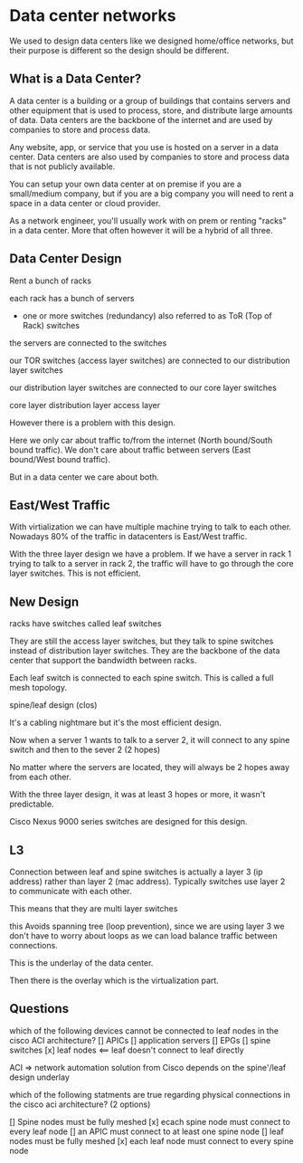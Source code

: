 # Data center networks

We used to design data centers like we designed home/office networks, but their purpose is different so the design should be different.

## What is a Data Center?

A data center is a building or a group of buildings that contains servers and other equipment that is used to process, store, and distribute large amounts of data. Data centers are the backbone of the internet and are used by companies to store and process data.

Any website, app, or service that you use is hosted on a server in a data center. Data centers are also used by companies to store and process data that is not publicly available.

You can setup your own data center at on premise if you are a small/medium company, but if you are a big company you will need to rent a space in a data center or cloud provider.

As a network engineer, you'll usually work with on prem or renting "racks" in a data center. More that often however it will be a hybrid of all three.

## Data Center Design

Rent a bunch of racks

each rack has a bunch of servers

- one or more switches (redundancy) also referred to as ToR (Top of Rack) switches

the servers are connected to the switches

our TOR switches (access layer switches) are connected to our distribution layer switches

our distribution layer switches are connected to our core layer switches

core layer
distribution layer
access layer

However there is a problem with this design.

Here we only car about traffic to/from the internet (North bound/South bound traffic). We don't care about traffic between servers (East bound/West bound traffic).

But in a data center we care about both.

## East/West Traffic

With virtialization we can have multiple machine trying to talk to each other. Nowadays 80% of the traffic in datacenters is East/West traffic.

With the three layer design we have a problem. If we have a server in rack 1 trying to talk to a server in rack 2, the traffic will have to go through the core layer switches. This is not efficient.

## New Design

racks have switches called leaf switches

They are still the access layer switches, but they talk to spine switches instead of distribution layer switches. They are the backbone of the data center that support the bandwidth between racks.

Each leaf switch is connected to each spine switch. This is called a full mesh topology.

spine/leaf design (clos)

It's a cabling nightmare but it's the most efficient design.

Now when a server 1 wants to talk to a server 2, it will connect to any spine switch and then to the sever 2 (2 hopes)

No matter where the servers are located, they will always be 2 hopes away from each other.

With the three layer design, it was at least 3 hopes or more, it wasn't predictable.

Cisco Nexus 9000 series switches are designed for this design.

## L3

Connection between leaf and spine switches is actually a layer 3 (ip address) rather than layer 2 (mac address). Typically switches use layer 2 to communicate with each other.

This means that they are multi layer switches

this Avoids spanning tree (loop prevention), since we are using layer 3 we don't have to worry about loops as we can load balance traffic between connections.

This is the underlay of the data center.

Then there is the overlay which is the virtualization part.

## Questions

which of the following devices cannot be connected to leaf nodes in the cisco ACI architecture?
[] APICs
[] application servers
[] EPGs
[] spine switches
[x] leaf nodes <== leaf doesn't connect to leaf directly

ACI => network automation solution from Cisco
depends on the spine'/leaf design underlay

which of the following statments are true regarding physical connections in the cisco aci architecture? (2 options)

[] Spine nodes must be fully meshed
[x] ecach spine node must connect to every leaf node
[] an APIC must connect to at least one spine node
[] leaf nodes must be fully meshed
[x] each leaf node must connect to every spine node